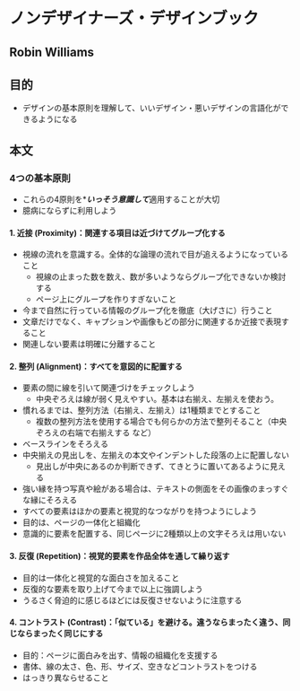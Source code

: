 # ノンデザイナーズ・デザインブック
## Robin Williams

## 目的
- デザインの基本原則を理解して、いいデザイン・悪いデザインの言語化ができるようになる

## 本文
### 4つの基本原則
- これらの4原則を****いっそう意識して***適用することが大切
- 臆病にならずに利用しよう


#### 1. 近接 (Proximity)：関連する項目は近づけてグループ化する
- 視線の流れを意識する。全体的な論理の流れで目が追えるようになっていること
  - 視線の止まった数を数え、数が多いようならグループ化できないか検討する
  - ページ上にグループを作りすぎないこと
- 今まで自然に行っている情報のグループ化を徹底（大げさに）行うこと
- 文章だけでなく、キャプションや画像もどの部分に関連するか近接で表現すること
- 関連しない要素は明確に分離すること

#### 2. 整列 (Alignment)：すべてを意図的に配置する
- 要素の間に線を引いて関連づけをチェックしよう
  - 中央ぞろえは線が弱く見えやすい。基本は右揃え、左揃えを使おう。
- 慣れるまでは、整列方法（右揃え、左揃え）は1種類までとすること
  - 複数の整列方法を使用する場合でも何らかの方法で整列そること（中央ぞろえの右端で右揃えする など）
- ベースラインをそろえる
- 中央揃えの見出しを、左揃えの本文やインデントした段落の上に配置しない
  - 見出しが中央にあるのか判断できず、てきとうに置いてあるように見える
- 強い縁を持つ写真や絵がある場合は、テキストの側面をその画像のまっすぐな縁にそろえる
- すべての要素はほかの要素と視覚的なつながりを持つようにしよう
- 目的は、ページの一体化と組織化
- 意識的に要素を配置する、同じページに2種類以上の文字そろえは用いない

#### 3. 反復 (Repetition)：視覚的要素を**作品全体**を通して繰り返す
- 目的は一体化と視覚的な面白さを加えること
- 反復的な要素を取り上げて今まで以上に強調しよう
- うるさく脅迫的に感じるほどには反復させないように注意する


#### 4. コントラスト (Contrast)：「**似ている**」を避ける。違うならまったく違う、同じならまったく同じにする
- 目的：ページに面白みを出す、情報の組織化を支援する
- 書体、線の太さ、色、形、サイズ、空きなどコントラストをつける
- はっきり異ならせること

